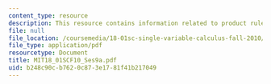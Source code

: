 ```yaml
---
content_type: resource
description: This resource contains information related to product rule.
file: null
file_location: /coursemedia/18-01sc-single-variable-calculus-fall-2010/b248c90cb7620c873e1781f41b217049_MIT18_01SCF10_Ses9a.pdf
file_type: application/pdf
resourcetype: Document
title: MIT18_01SCF10_Ses9a.pdf
uid: b248c90c-b762-0c87-3e17-81f41b217049
---
```

